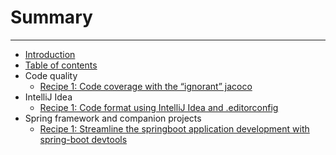 # Summary

---

- [Introduction](README.md)
- [Table of contents](toc.md)
- Code quality
    - [Recipe 1: Code coverage with the “ignorant” jacoco](the_ignorant_jacoco.md)
- IntelliJ Idea
    - [Recipe 1: Code format using IntelliJ Idea and .editorconfig](idea_code_format_with_editorconfig.md)
- Spring framework and companion projects
    - [Recipe 1: Streamline the springboot application development with spring-boot devtools](spring-boot_devtools.md)
